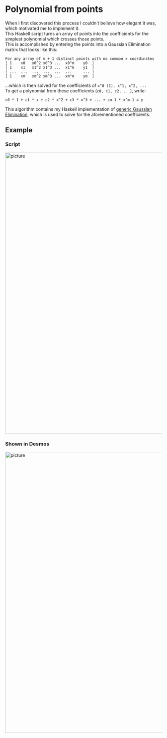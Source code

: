 # Polynomial from points
When I first discovered this process I couldn't believe how elegant it was, which motivated me to implement it.\
This Haskell script turns an array of points into the coefficients for the simplest polynomial which crosses those points.\
This is accomplished by entering the points into a Gaussian Elimination matrix that looks like this:
```
For any array of m + 1 distinct points with no common x coordinates
[ 1    x0   x0^2 x0^3 ...  x0^m    y0  ]
[ 1    x1   x1^2 x1^3 ...  x1^m    y1  ]
[ ...  ...  ...  ...  ...  ...     ... ]
[ 1    xm   xm^2 xm^3 ...  xm^m    ym  ]
```
...which is then solved for the coefficients of ``x^0 (1), x^1, x^2, ...`` \
To get a polynomial from these coefficients (``c0, c1, c2, ...``), write:
```
c0 * 1 + c1 * x + c2 * x^2 + c3 * x^3 + ... + cm-1 * x^m-1 = y
```
This algorithm contains my Haskell implementation of [generic Gaussian Elimination](https://github.com/elliot-mb/points-to-polynomial/blob/main/GE.hs), which is used to solve for the aforementioned coefficients.
## Example
### Script
<img src="https://user-images.githubusercontent.com/45922387/176879740-e252743e-57af-47a5-b784-0aa186bce3ff.png" alt="picture" width=900 />

### Shown in Desmos
<img src="https://user-images.githubusercontent.com/45922387/176879734-7c180fd0-20c9-4f88-962a-5fbae5059eba.png" alt="picture" width=900 />

